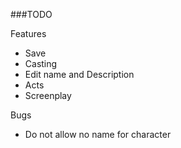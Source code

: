 ###TODO

Features

- Save
- Casting
- Edit name and Description
- Acts
- Screenplay

Bugs

- Do not allow no name for character